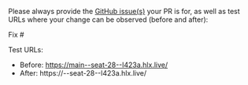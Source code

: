 Please always provide the [GitHub issue(s)](../issues) your PR is for, as well as test URLs where your change can be observed (before and after):

Fix #<gh-issue-id>

Test URLs:
- Before: https://main--seat-28--l423a.hlx.live/
- After: https://<branch>--seat-28--l423a.hlx.live/
